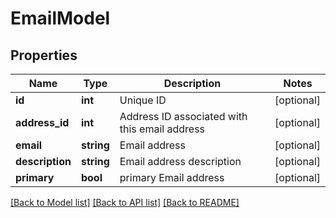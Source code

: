 # EmailModel

## Properties
Name | Type | Description | Notes
------------ | ------------- | ------------- | -------------
**id** | **int** | Unique ID | [optional] 
**address_id** | **int** | Address ID associated with this email address | [optional] 
**email** | **string** | Email address | [optional] 
**description** | **string** | Email address description | [optional] 
**primary** | **bool** | primary Email address | [optional] 

[[Back to Model list]](../README.md#documentation-for-models) [[Back to API list]](../README.md#documentation-for-api-endpoints) [[Back to README]](../README.md)


